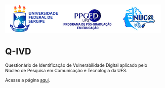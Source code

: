 ![NUCA UFS](https://github.com/pedrofrn/qivd-nuca-ufs/blob/main/assets/images/image-header.jpg "NUCA UFS")

# Q-IVD
Questionário de Identificação de Vulnerabilidade Digital 
aplicado pelo Núcleo de Pesquisa em Comunicação e Tecnologia da UFS.

Acesse a página [aqui](https://pedrofrn.github.io/qivd-nuca-ufs/).
